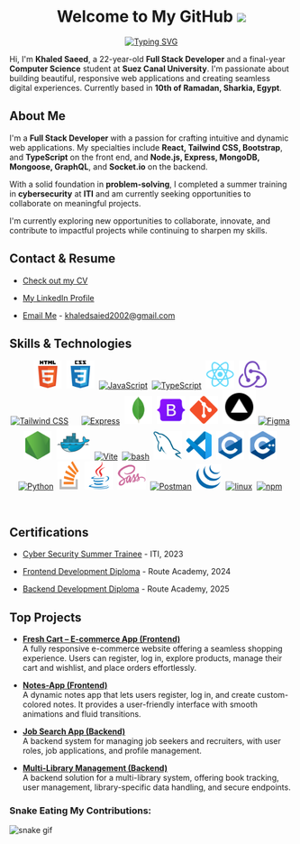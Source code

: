 <h1 align="center">
 Welcome to My GitHub 
  <img src="https://media.giphy.com/media/hvRJCLFzcasrR4ia7z/giphy.gif" width="28">
</h1>

<!-- Typing SVG by DenverCoder1 - https://github.com/DenverCoder1/readme-typing-svg -->
<p align="center">
<a href="https://git.io/typing-svg"><img src="https://readme-typing-svg.demolab.com?font=Fira+Code&pause=1000&center=true&width=600&lines=Full+Stack+Developer;Crafting+code+from+ideas%2C+script+by+script.+;The+power+of+imagination+makes+us+infinite." alt="Typing SVG" /></a>
</p>

Hi, I'm **Khaled Saeed**, a 22-year-old **Full Stack Developer** and a final-year **Computer Science** student at **Suez Canal University**. I'm passionate about building beautiful, responsive web applications and creating seamless digital experiences. Currently based in **10th of Ramadan, Sharkia, Egypt**.

## About Me

I'm a **Full Stack Developer** with a passion for crafting intuitive and dynamic web applications. My specialties include **React, Tailwind CSS, Bootstrap**, and **TypeScript** on the front end, and **Node.js, Express, MongoDB, Mongoose, GraphQL**, and **Socket.io** on the backend.

With a solid foundation in **problem-solving**, I completed a summer training in **cybersecurity** at **ITI** and am currently seeking opportunities to collaborate on meaningful projects.

I'm currently exploring new opportunities to collaborate, innovate, and contribute to impactful projects while continuing to sharpen my skills.

## Contact & Resume

- [Check out my CV](https://drive.google.com/file/d/1LxDofGta8hbUSSQgevcqlCmPjNDnamMv/view?usp=sharing)

- [My LinkedIn Profile](https://www.linkedin.com/in/k7413ds433d/)

- [Email Me](mailto:khaledsaied2002@gmail.com) - khaledsaied2002@gmail.com

## Skills & Technologies

<p align="center">
  <a href="https://www.w3.org/html/" target="_blank" rel="noreferrer"><img alt="HTML5" width="50" height="50" src="https://raw.githubusercontent.com/devicons/devicon/master/icons/html5/html5-original-wordmark.svg"/></a>&nbsp;
  <a href="https://www.w3schools.com/css/" target="_blank" rel="noreferrer"><img alt="CSS3" width="50" height="50" src="https://raw.githubusercontent.com/devicons/devicon/master/icons/css3/css3-original-wordmark.svg"/></a>&nbsp;
  <a href="https://www.w3schools.com/js/" target="_blank" rel="noreferrer" ><img alt="JavaScript" width="40" height="50" src="https://cdn.jsdelivr.net/gh/devicons/devicon@latest/icons/javascript/javascript-original.svg"/></a>&nbsp;
  <a href="https://www.w3schools.com/ts/" target="_blank" rel="noreferrer" ><img alt="TypeScript" width="40" height="50" src="https://devicon-website.vercel.app/api/typescript/original.svg"/></a>&nbsp;
  <a href="https://react.dev/" target="_blank" rel="noreferrer"><img alt="React" width="50" height="50" src="https://raw.githubusercontent.com/devicons/devicon/master/icons/react/react-original.svg"/></a>&nbsp;
  <a href="https://redux.js.org/" target="_blank" rel="noreferrer"><img alt="Redux" width="50" height="50" src="https://raw.githubusercontent.com/devicons/devicon/master/icons/redux/redux-original.svg"/></a>&nbsp;
  <a href="https://tailwindcss.com/" target="_blank" rel="noreferrer" ><img style="margin-right:15px;"  alt="Tailwind CSS" width="50" height="50" src="https://raw.githubusercontent.com/HighAmbition211/HighAmbition211/auxiliary/frameworks/tailwindcss.svg" /></a>&nbsp;
  <a href="https://expressjs.com/" target="_blank" rel="noreferrer"><img alt="Express" width="50" height="50" src="https://devicon-website.vercel.app/api/express/original.svg?color=%23FFFFFF"/></a>&nbsp;
  <a href="https://www.mongodb.com/" target="_blank" rel="noreferrer"><img alt="MongoDB" width="50" height="50" src="https://raw.githubusercontent.com/devicons/devicon/master/icons/mongodb/mongodb-original.svg"/></a>&nbsp;
  <a href="https://getbootstrap.com/" target="_blank" rel="noreferrer"><img alt="Bootstrap" width="50" height="50" src="https://raw.githubusercontent.com/devicons/devicon/master/icons/bootstrap/bootstrap-original.svg"/></a>&nbsp;
  <a href="https://git-scm.com/" target="_blank" rel="noreferrer"><img alt="Git" width="50" height="50" src="https://raw.githubusercontent.com/devicons/devicon/master/icons/git/git-original.svg"/></a>&nbsp;
  <a href="https://vercel.com/" target="_blank" rel="noreferrer"><img alt="Vercel" width="60" height="60" src="https://raw.githubusercontent.com/K7413dS433d/K7413dS433d/main/custom-icons/vercel-icon.svg"/></a>
  <a href="https://www.figma.com/" target="_blank" rel="noreferrer"><img alt="Figma" width="50" height="50" src="https://www.vectorlogo.zone/logos/figma/figma-icon.svg"/></a>&nbsp;
  <a href="https://nodejs.org/" target="_blank" rel="noreferrer"><img alt="Node.js" width="50" height="50" src="https://raw.githubusercontent.com/devicons/devicon/master/icons/nodejs/nodejs-original.svg"/></a>&nbsp;
  <a href="https://www.docker.com/" target="_blank" rel="noreferrer"><img alt="Docker" width="60" height="60" src="https://raw.githubusercontent.com/devicons/devicon/master/icons/docker/docker-original.svg"/></a>&nbsp;
  <a href="https://vitejs.dev/" target="_blank" rel="noreferrer"><img alt="Vite" width="50" height="50" src="https://cdn.jsdelivr.net/gh/devicons/devicon@latest/icons/vitejs/vitejs-original.svg"/></a>&nbsp;
  <a href="https://www.gnu.org/software/bash/" target="_blank" rel="noreferrer" ><img width="45" height="50" src="https://static-00.iconduck.com/assets.00/bash-icon-448x512-t4tppxv4.png" alt="bash"/></a>&nbsp;
  <a href="https://www.mysql.com/" target="_blank" rel="noreferrer"><img alt="MySQL" width="50" height="50" src="https://raw.githubusercontent.com/devicons/devicon/master/icons/mysql/mysql-original.svg"/></a>&nbsp;
  <a href="https://code.visualstudio.com/" target="_blank" rel="noreferrer"><img alt="VSCode" width="45" height="50" src="https://raw.githubusercontent.com/devicons/devicon/master/icons/vscode/vscode-original.svg"/></a>&nbsp;
  <a href="https://www.cprogramming.com/" target="_blank" rel="noreferrer"><img alt="C" width="50" height="50" src="https://raw.githubusercontent.com/devicons/devicon/master/icons/c/c-original.svg"/></a>&nbsp;
  <a href="https://isocpp.org/" target="_blank" rel="noreferrer"><img alt="C++" width="50" height="50" src="https://raw.githubusercontent.com/devicons/devicon/master/icons/cplusplus/cplusplus-original.svg"/></a>&nbsp;
  <a href="https://www.python.org/" target="_blank" rel="noreferrer"><img alt="Python" width="50" height="50" src="https://devicon-website.vercel.app/api/python/original.svg"/></a>&nbsp;
  <a href="https://stackoverflow.com/" target="_blank" rel="noreferrer"><img alt="Stack Overflow" width="40" height="50" src="https://raw.githubusercontent.com/devicons/devicon/master/icons/stackoverflow/stackoverflow-original.svg"/></a>&nbsp;
  <a href="https://www.java.com/" target="_blank" rel="noreferrer"><img alt="Java" width="50" height="50" src="https://raw.githubusercontent.com/devicons/devicon/master/icons/java/java-original.svg"/></a>&nbsp;
  <a href="https://sass-lang.com/" target="_blank" rel="noreferrer"><img alt="Sass" width="50" height="50" src="https://raw.githubusercontent.com/devicons/devicon/master/icons/sass/sass-original.svg"/></a>&nbsp;
  <a href="https://www.postman.com/" target="_blank" rel="noreferrer"><img alt="Postman" width="45" height="45" src="https://www.vectorlogo.zone/logos/getpostman/getpostman-icon.svg"/></a>&nbsp;
  <a href="https://jquery.com/" target="_blank" rel="noreferrer"><img alt="jQuery" width="45" height="45" src="https://raw.githubusercontent.com/devicons/devicon/master/icons/jquery/jquery-original.svg"/></a>&nbsp;
  <a href="https://www.linux.org/pages/download/" target="_blank" rel="noreferrer"><img alt="linux" width="50" height="50" src="https://devicon-website.vercel.app/api/linux/original.svg"/></a>&nbsp;
  <a href="https://www.npmjs.com/" target="_blank" rel="noreferrer"><img alt="npm" width="50" height="50" src="https://devicon-website.vercel.app/api/npm/original-wordmark.svg"/></a>&nbsp;

</p><br>

## Certifications

- [Cyber Security Summer Trainee](https://drive.google.com/file/d/1LuCiF_YDKh8QFTPFYqJCQptI24vDt659/view) - ITI, 2023

- [Frontend Development Diploma](https://drive.google.com/file/d/17TFSCZcIH1cBTUd4sFoaUmnuYwH1ZZOk/view) - Route Academy, 2024

- [Backend Development Diploma](https://drive.google.com/file/d/17TFSCZcIH1cBTUd4sFoaUmnuYwH1ZZOk/view) - Route Academy, 2025

## Top Projects

- [**Fresh Cart – E-commerce App (Frontend)**](https://k7413ds433d.github.io/E-commerce/)  
  A fully responsive e-commerce website offering a seamless shopping experience. Users can register, log in, explore products, manage their cart and wishlist, and place orders effortlessly.

- [**Notes-App (Frontend)**](https://k7413ds433d.github.io/Notes-App/)  
  A dynamic notes app that lets users register, log in, and create custom-colored notes. It provides a user-friendly interface with smooth animations and fluid transitions.

- [**Job Search App (Backend)**](https://github.com/K7413dS433d/Job-search-app-Backend)  
  A backend system for managing job seekers and recruiters, with user roles, job applications, and profile management.

- [**Multi-Library Management (Backend)**](https://github.com/K7413dS433d/Multi-library-management-Backend)  
  A backend solution for a multi-library system, offering book tracking, user management, library-specific data handling, and secure endpoints.

<h3 align="left">Snake Eating My Contributions:</h3>

![snake gif](https://github.com/K7413dS433d/K7413dS433d/blob/output/github-contribution-grid-snake-dark.svg)
